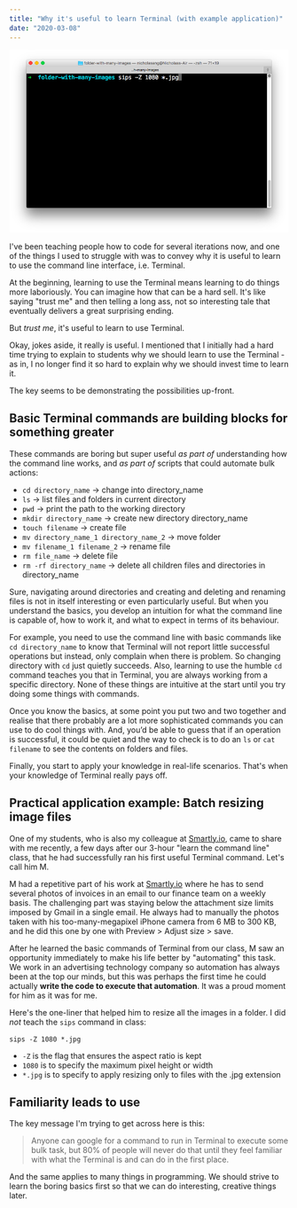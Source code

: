 ```yaml
---
title: "Why it's useful to learn Terminal (with example application)"
date: "2020-03-08"
---
```


![why it is useful to learn to use the terminal with example application nick ang](images/why-it-is-usefu-to-learn-to-use-the-terminal-with-example-application-nick-ang.png)

I've been teaching people how to code for several iterations now, and one of the things I used to struggle with was to convey why it is useful to learn to use the command line interface, i.e. Terminal.

At the beginning, learning to use the Terminal means learning to do things more laboriously. You can imagine how that can be a hard sell. It's like saying "trust me" and then telling a long ass, not so interesting tale that eventually delivers a great surprising ending.

But _trust me_, it's useful to learn to use Terminal.

Okay, jokes aside, it really is useful. I mentioned that I initially had a hard time trying to explain to students why we should learn to use the Terminal - as in, I no longer find it so hard to explain why we should invest time to learn it.

The key seems to be demonstrating the possibilities up-front.

## Basic Terminal commands are building blocks for something greater

These commands are boring but super useful _as part of_ understanding how the command line works, and _as part of_ scripts that could automate bulk actions:

- `cd directory_name` -> change into directory\_name
- `ls` -> list files and folders in current directory
- `pwd` -> print the path to the working directory
- `mkdir directory_name` -> create new directory directory\_name
- `touch filename` -> create file
- `mv directory_name_1 directory_name_2` -> move folder
- `mv filename_1 filename_2` -> rename file
- `rm file_name` -> delete file
- `rm -rf directory_name` -> delete all children files and directories in directory\_name

Sure, navigating around directories and creating and deleting and renaming files is not in itself interesting or even particularly useful. But when you understand the basics, you develop an intuition for what the command line is capable of, how to work it, and what to expect in terms of its behaviour.

For example, you need to use the command line with basic commands like `cd directory_name` to know that Terminal will not report little successful operations but instead, only complain when there is problem. So changing directory with `cd` just quietly succeeds. Also, learning to use the humble `cd` command teaches you that in Terminal, you are always working from a specific directory. None of these things are intuitive at the start until you try doing some things with commands.

Once you know the basics, at some point you put two and two together and realise that there probably are a lot more sophisticated commands you can use to do cool things with. And, you’d be able to guess that if an operation is successful, it could be quiet and the way to check is to do an `ls` or `cat filename` to see the contents on folders and files.

Finally, you start to apply your knowledge in real-life scenarios. That's when your knowledge of Terminal really pays off.

## Practical application example: Batch resizing image files

One of my students, who is also my colleague at [Smartly.io](http://smartly.io/), came to share with me recently, a few days after our 3-hour "learn the command line" class, that he had successfully ran his first useful Terminal command. Let's call him M.

M had a repetitive part of his work at [Smartly.io](http://smartly.io) where he has to send several photos of invoices in an email to our finance team on a weekly basis. The challenging part was staying below the attachment size limits imposed by Gmail in a single email. He always had to manually the photos taken with his too-many-megapixel iPhone camera from 6 MB to 300 KB, and he did this one by one with Preview > Adjust size > save.

After he learned the basic commands of Terminal from our class, M saw an opportunity immediately to make his life better by "automating" this task. We work in an advertising technology company so automation has always been at the top our minds, but this was perhaps the first time he could actually **write the code to execute that automation**. It was a proud moment for him as it was for me.

Here's the one-liner that helped him to resize all the images in a folder. I did _not_ teach the `sips` command in class:

```shell
sips -Z 1080 *.jpg
```

- `-Z` is the flag that ensures the aspect ratio is kept
- `1080` is to specify the maximum pixel height or width
- `*.jpg` is to specify to apply resizing only to files with the .jpg extension

## Familiarity leads to use

The key message I'm trying to get across here is this:

> Anyone can google for a command to run in Terminal to execute some bulk task, but 80% of people will never do that until they feel familiar with what the Terminal is and can do in the first place.

And the same applies to many things in programming. We should strive to learn the boring basics first so that we can do interesting, creative things later.

